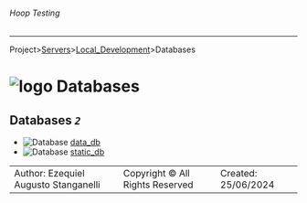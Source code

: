 ###### Hoop Testing
___
Project>[Servers](../../Servers.md)>[Local_Development](../Local_Development.md)>Databases


# ![logo](../../../Images/folder64.svg) Databases



## <a name="#Databases"></a>Databases _`2`_
- ![Database](../../../Images/database.svg) [data_db](data_db/data_db.md)
- ![Database](../../../Images/database.svg) [static_db](static_db/static_db.md)


||||
|---|---|---|
|Author: Ezequiel Augusto Stanganelli|Copyright © All Rights Reserved|Created: 25/06/2024|